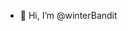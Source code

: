 - 👋 Hi, I’m @winterBandit

<!---
winterBandit/winterBandit is a ✨ special ✨ repository because its `README.md` (this file) appears on your GitHub profile.
You can click the Preview link to take a look at your changes.
--->
